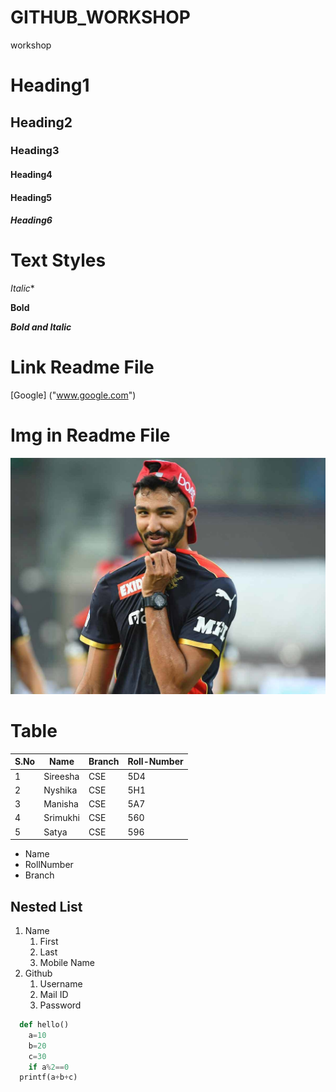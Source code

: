# GITHUB_WORKSHOP
workshop 

# Heading1
## Heading2
### Heading3
#### Heading4
#### Heading5
##### Heading6


# Text Styles

*Italic**

**Bold**

***Bold and Italic***



# Link Readme File

[Google] ("www.google.com")
# Img in Readme File
![Padikkal](padikkal.jpg)




# Table
|S.No|Name|Branch|Roll-Number|
|----|----|------|-----------|
|1|Sireesha|CSE|5D4|
|2|Nyshika |CSE|5H1|
|3|Manisha |CSE|5A7|
|4|Srimukhi|CSE|560|
|5|Satya   |CSE|596|



* Name
* RollNumber
* Branch


## Nested List
1. Name
    1. First
    2. Last
    3. Mobile Name
2. Github
   1. Username
   2. Mail ID
   3. Password


```python
  def hello()
    a=10
    b=20
    c=30
    if a%2==0
  printf(a+b+c)
```

  

